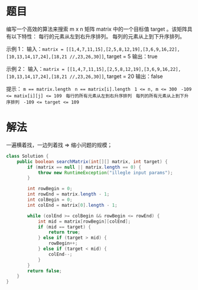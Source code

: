 # 题目
编写一个高效的算法来搜索 m x n 矩阵 matrix 中的一个目标值 target 。该矩阵具有以下特性： 
每行的元素从左到右升序排列。 
每列的元素从上到下升序排列。 

示例 1： 
输入：`matrix = [[1,4,7,11,15],[2,5,8,12,19],[3,6,9,16,22],[10,13,14,17,24],[18,21
//,23,26,30]]`, target = 5
输出：true

示例 2： 
输入：`matrix = [[1,4,7,11,15],[2,5,8,12,19],[3,6,9,16,22],[10,13,14,17,24],[18,21
//,23,26,30]]`, target = 20
输出：false
 
提示： 
`m == matrix.length `
`n == matrix[i].length `
`1 <= n, m <= 300 `
`-109 <= matix[i][j] <= 109 `
`每行的所有元素从左到右升序排列 `
`每列的所有元素从上到下升序排列 `
`-109 <= target <= 109 `


# 解法
一遍横着找，一边列着找 => 缩小问题的规模；
```java 
class Solution {
    public boolean searchMatrix(int[][] matrix, int target) {
        if (matrix == null || matrix.length == 0) {
            throw new RuntimeException("illegle input params");
        }

        int rowBegin = 0;
        int rowEnd = matrix.length - 1;
        int colBegin = 0;
        int colEnd = matrix[0].length - 1;

        while (colEnd >= colBegin && rowBegin <= rowEnd) {
            int mid = matrix[rowBegin][colEnd];
            if (mid == target) {
                return true;
            } else if (target > mid) {
                rowBegin++;
            } else if (target < mid) {
                colEnd--;
            }
        }
        return false;
    }
}
```


